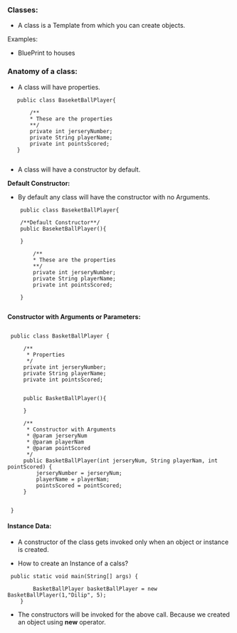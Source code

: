 
### Classes:

-   A class is a Template from which you can create objects.

Examples:  

-   BluePrint to houses


### Anatomy of a class:

 -  A class will have properties.
 
 ```aidl
    public class BaseketBallPlayer{
    
        /**
        * These are the properties
        **/
        private int jerseryNumber;
        private String playerName;
        private int pointsScored;
    }
    
```

 -  A class will have a constructor by default.
 
 **Default Constructor:**  
 
 -   By default any class will have the constructor with no Arguments.
 
 
 ```aidl
     public class BaseketBallPlayer{
     
     /**Default Constructor**/
     public BaseketBallPlayer(){
     
     }
     
         /**
         * These are the properties
         **/
         private int jerseryNumber;
         private String playerName;
         private int pointsScored;
         
     }
     
 ```
 
 **Constructor with Arguments or Parameters:**
 
 ```aidl
 
  public class BasketBallPlayer {
  
      /**
       * Properties
       */
      private int jerseryNumber;
      private String playerName;
      private int pointsScored;
  
  
      public BasketBallPlayer(){
  
      }
  
      /**
       * Constructor with Arguments
       * @param jerseryNum
       * @param playerNam
       * @param pointScored
       */
      public BasketBallPlayer(int jerseryNum, String playerNam, int pointScored) {
          jerseryNumber = jerseryNum;
          playerName = playerNam;
          pointsScored = pointScored;
      }
      
  
  }

```

#### Instance Data:

-   A constructor of the class gets invoked only when an object or instance is created.

-   How to create an Instance of a calss?

```aidl
 public static void main(String[] args) {

        BasketBallPlayer basketBallPlayer = new BasketBallPlayer(1,"Dilip", 5);
    }
```

-   The constructors will be invoked for the above call. Because we created an object using **new** operator.

